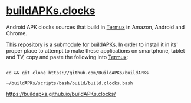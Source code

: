 # [buildAPKs.clocks](https://github.com/BuildAPKs/buildAPKs.clocks)
Android APK clocks sources that build in [Termux](https://github.com/termux) in Amazon, Android and Chrome.

[This repository](https://github.com/BuildAPKs/buildAPKs.clocks/) is a submodule for [buildAPKs](https://github.com/BuildAPKs/buildAPKs).  In order to install it in its' proper place to attempt to make these applications on smartphone, tablet and TV, copy and paste the following into [Termux](https://github.com/termux):

```

cd && git clone https://github.com/BuildAPKs/buildAPKs

~/buildAPKs/scripts/bash/build/build.clocks.bash

```

https://buildapks.github.io/buildAPKs.clocks/

<!-- EOF README.md -->
